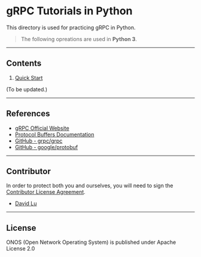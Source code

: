 # gRPC Tutorials in Python

This directory is used for practicing gRPC in Python.

> The following opreations are used in **Python 3**.

---
## Contents

1. [Quick Start](1_start/)

(To be updated.)

---
## References

* [gRPC Official Website](https://grpc.io/)
* [Protocol Buffers Documentation](https://developers.google.com/protocol-buffers/docs/overview)
* [GitHub - grpc/grpc](https://github.com/grpc/grpc)
* [GitHub - google/protobuf](https://github.com/google/protobuf/releases)


---
## Contributor

In order to protect both you and ourselves, you will need to sign the [Contributor License Agreement](https://identity.linuxfoundation.org/projects/cncf).

* [David Lu](https://github.com/yungshenglu)

---
## License

ONOS (Open Network Operating System) is published under Apache License 2.0
